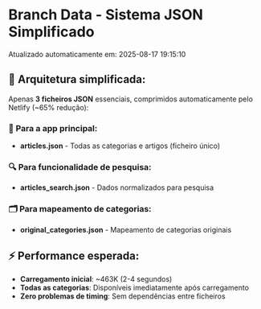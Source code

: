 # Branch Data - Sistema JSON Simplificado
Atualizado automaticamente em: 2025-08-17 19:15:10

## 🎯 Arquitetura simplificada:
Apenas **3 ficheiros JSON** essenciais, comprimidos automaticamente pelo Netlify (~65% redução):

### 📱 Para a app principal:
- **articles.json** - Todas as categorias e artigos (ficheiro único)

### 🔍 Para funcionalidade de pesquisa:
- **articles_search.json** - Dados normalizados para pesquisa

### 🗂️ Para mapeamento de categorias:
- **original_categories.json** - Mapeamento de categorias originais

## ⚡ Performance esperada:
- **Carregamento inicial**: ~463K (2-4 segundos)
- **Todas as categorias**: Disponíveis imediatamente após carregamento
- **Zero problemas de timing**: Sem dependências entre ficheiros
